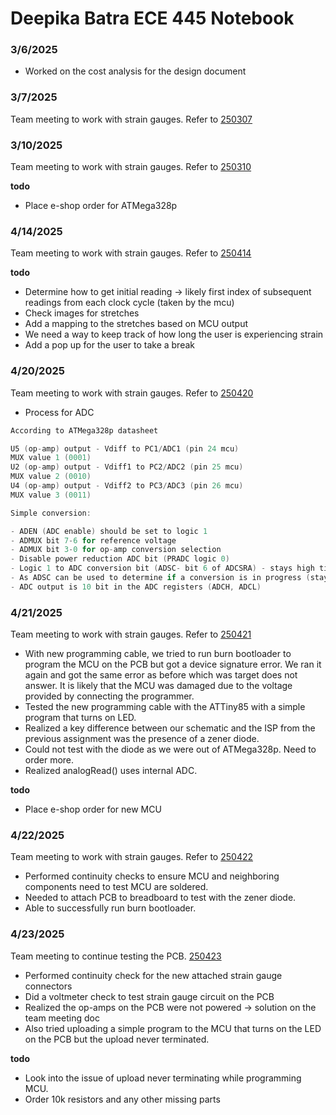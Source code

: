 # Deepika Batra ECE 445 Notebook
### 3/6/2025
* Worked on the cost analysis for the design document

### 3/7/2025
Team meeting to work with strain gauges. Refer to [250307](https://github.com/jpadi4/ECE-445-Notebook/blob/main/Team%20Meetings/250307.md)

### 3/10/2025
Team meeting to work with strain gauges. Refer to [250310](https://github.com/jpadi4/ECE-445-Notebook/blob/main/Team%20Meetings/250310.md)

**todo**
- Place e-shop order for ATMega328p

### 4/14/2025
Team meeting to work with strain gauges. Refer to [250414](https://github.com/jpadi4/ECE-445-Notebook/blob/main/Team%20Meetings/250414.md)

**todo**
- Determine how to get initial reading -> likely first index of subsequent readings from each clock cycle (taken by the mcu)
- Check images for stretches
- Add a mapping to the stretches based on MCU output
- We need a way to keep track of how long the user is experiencing strain
- Add a pop up for the user to take a break

### 4/20/2025
Team meeting to work with strain gauges. Refer to [250420](https://github.com/jpadi4/ECE-445-Notebook/blob/main/Team%20Meetings/250420.md)
* Process for ADC 

```cpp
According to ATMega328p datasheet

U5 (op-amp) output - Vdiff to PC1/ADC1 (pin 24 mcu)
MUX value 1 (0001)
U2 (op-amp) output - Vdiff1 to PC2/ADC2 (pin 25 mcu)
MUX value 2 (0010)
U4 (op-amp) output - Vdiff2 to PC3/ADC3 (pin 26 mcu)
MUX value 3 (0011)

Simple conversion:

- ADEN (ADC enable) should be set to logic 1
- ADMUX bit 7-6 for reference voltage
- ADMUX bit 3-0 for op-amp conversion selection
- Disable power reduction ADC bit (PRADC logic 0)
- Logic 1 to ADC conversion bit (ADSC- bit 6 of ADCSRA) - stays high till conversion is complete
- As ADSC can be used to determine if a conversion is in progress (stays at logic 1) maybe can be used to determine if conversion is complete (logic 0)
- ADC output is 10 bit in the ADC registers (ADCH, ADCL)
```

### 4/21/2025
Team meeting to work with strain gauges. Refer to [250421](https://github.com/jpadi4/ECE-445-Notebook/blob/main/Team%20Meetings/250421.md)
* With new programming cable, we tried to run burn bootloader to program the MCU on the PCB but got a device signature error. We ran it again and got the same error as before which was target does not answer. It is likely that the MCU was damaged due to the voltage provided by connecting the programmer.
* Tested the new programming cable with the ATTiny85 with a simple program that turns on LED.
* Realized a key difference between our schematic and the ISP from the previous assignment was the presence of a zener diode.
* Could not test with the diode as we were out of ATMega328p. Need to order more.
* Realized analogRead() uses internal ADC.

**todo**
- Place e-shop order for new MCU

### 4/22/2025
Team meeting to work with strain gauges. Refer to [250422](https://github.com/jpadi4/ECE-445-Notebook/blob/main/Team%20Meetings/250422.md)
* Performed continuity checks to ensure MCU and neighboring components need to test MCU are soldered.
* Needed to attach PCB to breadboard to test with the zener diode.
* Able to successfully run burn bootloader.

### 4/23/2025
Team meeting to continue testing the PCB. [250423](https://github.com/jpadi4/ECE-445-Notebook/blob/main/Team%20Meetings/250423.md)
* Performed continuity check for the new attached strain gauge connectors
* Did a voltmeter check to test strain gauge circuit on the PCB
* Realized the op-amps on the PCB were not powered -> solution on the team meeting doc
* Also tried uploading a simple program to the MCU that turns on the LED on the PCB but the upload never terminated.

**todo**
- Look into the issue of upload never terminating while programming MCU.
- Order 10k resistors and any other missing parts